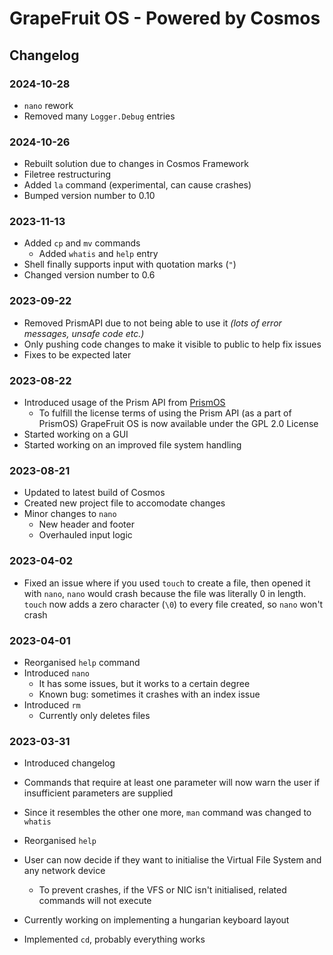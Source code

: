 ﻿# GrapeFruit OS - Powered by Cosmos
## Changelog

### 2024-10-28
- `nano` rework
- Removed many `Logger.Debug` entries

### 2024-10-26
- Rebuilt solution due to changes in Cosmos Framework
- Filetree restructuring
- Added `la` command (experimental, can cause crashes)
- Bumped version number to 0.10

### 2023-11-13
- Added `cp` and `mv` commands
    - Added `whatis` and `help` entry
- Shell finally supports input with quotation marks (`"`)
- Changed version number to 0.6

### 2023-09-22
- Removed PrismAPI due to not being able to use it *(lots of error messages, unsafe code etc.)*
- Only pushing code changes to make it visible to public to help fix issues
- Fixes to be expected later

### 2023-08-22
- Introduced usage of the Prism API from [PrismOS](https://github.com/Project-Prism/Prism-OS)
    - To fulfill the license terms of using the Prism API (as a part of PrismOS)
      GrapeFruit OS is now available under the GPL 2.0 License
- Started working on a GUI
- Started working on an improved file system handling

### 2023-08-21
- Updated to latest build of Cosmos
- Created new project file to accomodate changes
- Minor changes to `nano`
    - New header and footer
    - Overhauled input logic

### 2023-04-02
- Fixed an issue where if you used `touch` to create a file, then opened it with `nano`,
  `nano` would crash because the file was literally 0 in length.
  `touch` now adds a zero character (`\0`) to every file created, so `nano` won't crash

### 2023-04-01
- Reorganised `help` command
- Introduced `nano`
    - It has some issues, but it works to a certain degree
    - Known bug: sometimes it crashes with an index issue
- Introduced `rm`
    - Currently only deletes files

### 2023-03-31
- Introduced changelog
- Commands that require at least one parameter will now warn the user if insufficient parameters are supplied
- Since it resembles the other one more, `man` command was changed to `whatis`
- Reorganised `help`
- User can now decide if they want to initialise the Virtual File System and any network device
    - To prevent crashes, if the VFS or NIC isn't initialised, related commands will not execute
- Currently working on implementing a hungarian keyboard layout

- Implemented `cd`, probably everything works